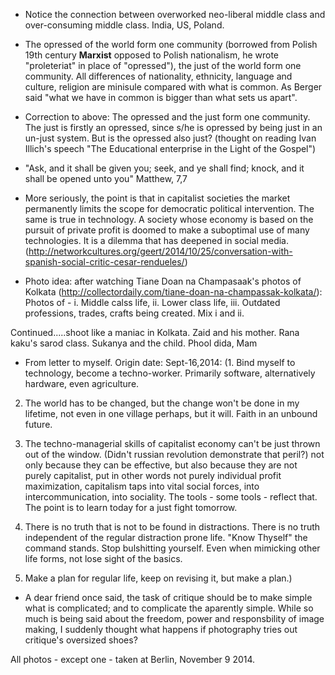 + Notice the connection between overworked neo-liberal middle class and over-consuming middle class. India, US, Poland.

+ The opressed of the world form one community (borrowed from Polish 19th century **Marxist** opposed to Polish nationalism, he wrote "proleteriat" in place of "opressed"), the just of the world form one community. All differences of nationality, ethnicity, language and culture, religion are minisule compared with what is common. As Berger said "what we have in common is bigger than what sets us apart".

+ Correction to above: The opressed and the just form one community. The just is firstly an opressed, since s/he is opressed by being just in an un-just system. But is the opressed also just? (thought on reading Ivan Illich's speech "The Educational enterprise in the Light of the Gospel")

+ "Ask, and it shall be given you; seek, and ye shall find; knock, and it shall be opened unto you" Matthew, 7,7

+ More seriously, the point is that in capitalist societies the market permanently limits the scope for democratic political intervention. The same is true in technology. A society whose economy is based on the pursuit of private profit is doomed to make a suboptimal use of many technologies. It is a dilemma that has deepened in social media. (http://networkcultures.org/geert/2014/10/25/conversation-with-spanish-social-critic-cesar-rendueles/)

+ Photo idea: after watching Tiane Doan na Champasaak's photos of Kolkata (http://collectordaily.com/tiane-doan-na-champassak-kolkata/): Photos of - i. Middle calss life, ii. Lower class life, iii. Outdated professions, trades, crafts being created. Mix i and ii.

Continued.....shoot like a maniac in Kolkata. Zaid and his mother. Rana kaku's sarod class. Sukanya and the child. Phool dida, Mam

+ From letter to myself. Origin date: Sept-16,2014: (1. Bind myself to technology, become a techno-worker. Primarily software, alternatively hardware, even agriculture.

2. The world has to be changed, but the change won't be done in my lifetime, not even in one village perhaps, but it will. Faith in an unbound future.

3. The techno-managerial skills of capitalist economy can't be just thrown out of the window. (Didn't russian revolution demonstrate that peril?) not only because they can be effective, but also because they are not purely capitalist, put in other words not purely individual profit maximization, capitalism taps into vital social forces, into intercommunication, into sociality. The tools - some tools - reflect that. 
The point is to learn today for a just fight tomorrow.

4. There is no truth that is not to be found in distractions. There is no truth independent of the regular distraction prone life. "Know Thyself" the command stands. Stop bulshitting yourself. Even when mimicking other life forms, not lose sight of the basics.  

5. Make a plan for regular life, keep on revising it, but make a plan.)

+ A dear friend once said, the task of critique should be to make simple what is complicated; and to complicate the aparently simple. 
While so much is being said about the freedom, power and responsbility of image making, I suddenly thought what happens if photography tries out critique's oversized shoes? 

All photos - except one - taken at Berlin, November 9 2014.




 
